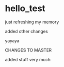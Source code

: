 # hello_test
just refreshing my memory

added other changes

yayaya

CHANGES TO MASTER

added stuff
very much
